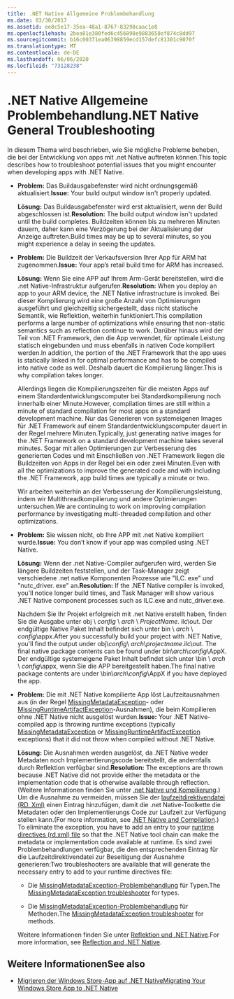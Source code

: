 ```yaml
---
title: .NET Native Allgemeine Problembehandlung
ms.date: 03/30/2017
ms.assetid: ee8c5e17-35ea-48a1-8767-83298caac1e8
ms.openlocfilehash: 2bea81e380fed6c456898e9883658ef874c8dd97
ms.sourcegitcommit: b16c00371ea06398859ecd157defc81301c9070f
ms.translationtype: MT
ms.contentlocale: de-DE
ms.lasthandoff: 06/06/2020
ms.locfileid: "73128238"
---
```

# <a name="net-native-general-troubleshooting"></a><span data-ttu-id="f01cf-102">.NET Native Allgemeine Problembehandlung</span><span class="sxs-lookup"><span data-stu-id="f01cf-102">.NET Native General Troubleshooting</span></span>

<span data-ttu-id="f01cf-103">In diesem Thema wird beschrieben, wie Sie mögliche Probleme beheben, die bei der Entwicklung von apps mit .net Native auftreten können.</span><span class="sxs-lookup"><span data-stu-id="f01cf-103">This topic describes how to troubleshoot potential issues that you might encounter when developing apps with .NET Native.</span></span>

- <span data-ttu-id="f01cf-104">**Problem:** Das Buildausgabefenster wird nicht ordnungsgemäß aktualisiert.</span><span class="sxs-lookup"><span data-stu-id="f01cf-104">**Issue:** Your build output window isn't properly updated.</span></span>

  <span data-ttu-id="f01cf-105">**Lösung:** Das Buildausgabefenster wird erst aktualisiert, wenn der Build abgeschlossen ist.</span><span class="sxs-lookup"><span data-stu-id="f01cf-105">**Resolution:** The build output window isn't updated until the build completes.</span></span> <span data-ttu-id="f01cf-106">Buildzeiten können bis zu mehreren Minuten dauern, daher kann eine Verzögerung bei der Aktualisierung der Anzeige auftreten.</span><span class="sxs-lookup"><span data-stu-id="f01cf-106">Build times may be up to several minutes, so you might experience a delay in seeing the updates.</span></span>

- <span data-ttu-id="f01cf-107">**Problem:** Die Buildzeit der Verkaufsversion Ihrer App für ARM hat zugenommen.</span><span class="sxs-lookup"><span data-stu-id="f01cf-107">**Issue:** Your app’s retail build time for ARM has increased.</span></span>

  <span data-ttu-id="f01cf-108">**Lösung:** Wenn Sie eine APP auf Ihrem Arm-Gerät bereitstellen, wird die .net Native-Infrastruktur aufgerufen.</span><span class="sxs-lookup"><span data-stu-id="f01cf-108">**Resolution:** When you deploy an app to your ARM device, the .NET Native infrastructure is invoked.</span></span> <span data-ttu-id="f01cf-109">Bei dieser Kompilierung wird eine große Anzahl von Optimierungen ausgeführt und gleichzeitig sichergestellt, dass nicht statische Semantik, wie Reflektion, weiterhin funktioniert.</span><span class="sxs-lookup"><span data-stu-id="f01cf-109">This compilation performs a large number of optimizations while ensuring that non-static semantics such as reflection continue to work.</span></span> <span data-ttu-id="f01cf-110">Darüber hinaus wird der Teil von .NET Framework, den die App verwendet, für optimale Leistung statisch eingebunden und muss ebenfalls in nativen Code kompiliert werden.</span><span class="sxs-lookup"><span data-stu-id="f01cf-110">In addition, the portion of the .NET Framework that the app uses is statically linked in for optimal performance and has to be compiled into native code as well.</span></span> <span data-ttu-id="f01cf-111">Deshalb dauert die Kompilierung länger.</span><span class="sxs-lookup"><span data-stu-id="f01cf-111">This is why compilation takes longer.</span></span>

  <span data-ttu-id="f01cf-112">Allerdings liegen die Kompilierungszeiten für die meisten Apps auf einem Standardentwicklungscomputer bei Standardkompilierung noch innerhalb einer Minute.</span><span class="sxs-lookup"><span data-stu-id="f01cf-112">However, compilation times are still within a minute of standard compilation for most apps on a standard development machine.</span></span>  <span data-ttu-id="f01cf-113">Nur das Generieren von systemeigenen Images für .NET Framework auf einem Standardentwicklungscomputer dauert in der Regel mehrere Minuten.</span><span class="sxs-lookup"><span data-stu-id="f01cf-113">Typically, just generating native images for the .NET Framework on a standard development machine takes several minutes.</span></span>  <span data-ttu-id="f01cf-114">Sogar mit allen Optimierungen zur Verbesserung des generierten Codes und mit Einschließen von .NET Framework liegen die Buildzeiten von Apps in der Regel bei ein oder zwei Minuten.</span><span class="sxs-lookup"><span data-stu-id="f01cf-114">Even with all the optimizations to improve the generated code and with including the .NET Framework, app build times are typically a minute or two.</span></span>

  <span data-ttu-id="f01cf-115">Wir arbeiten weiterhin an der Verbesserung der Kompilierungsleistung, indem wir Multithreadkompilierung und andere Optimierungen untersuchen.</span><span class="sxs-lookup"><span data-stu-id="f01cf-115">We are continuing to work on improving compilation performance by investigating multi-threaded compilation and other optimizations.</span></span>

- <span data-ttu-id="f01cf-116">**Problem:** Sie wissen nicht, ob Ihre APP mit .net Native kompiliert wurde.</span><span class="sxs-lookup"><span data-stu-id="f01cf-116">**Issue:** You don’t know if your app was compiled using .NET Native.</span></span>

  <span data-ttu-id="f01cf-117">**Lösung:** Wenn der .net Native-Compiler aufgerufen wird, werden Sie längere Buildzeiten feststellen, und der Task-Manager zeigt verschiedene .net native Komponenten Prozesse wie "ILC. exe" und "nutc_driver. exe" an.</span><span class="sxs-lookup"><span data-stu-id="f01cf-117">**Resolution:** If the .NET Native compiler is invoked, you'll notice longer build times, and Task Manager will show various .NET Native component processes such as ILC.exe and nutc_driver.exe.</span></span>

  <span data-ttu-id="f01cf-118">Nachdem Sie Ihr Projekt erfolgreich mit .net Native erstellt haben, finden Sie die Ausgabe unter obj \\ *config* \  *arch* \\ *ProjectName*. ilc\out.  Der endgültige Native Paket Inhalt befindet sich unter bin \\ *arch* \\ *config*\appx.</span><span class="sxs-lookup"><span data-stu-id="f01cf-118">After you successfully build your project with .NET Native, you'll find the output under obj\\*config*\ *arch*\\*projectname*.ilc\out.  The final native package contents can be found under bin\\*arch*\\*config*\AppX.</span></span> <span data-ttu-id="f01cf-119">Der endgültige systemeigene Paket Inhalt befindet sich unter \bin \\ *arch* \\ *config*\appx, wenn Sie die APP bereitgestellt haben.</span><span class="sxs-lookup"><span data-stu-id="f01cf-119">The final native package contents are under \bin\\*arch*\\*config*\AppX if you have deployed the app.</span></span>

- <span data-ttu-id="f01cf-120">**Problem:** Die mit .NET Native kompilierte App löst Laufzeitausnahmen aus (in der Regel [MissingMetadataException](missingmetadataexception-class-net-native.md)- oder [MissingRuntimeArtifactException](missingruntimeartifactexception-class-net-native.md)-Ausnahmen), die beim Kompilieren ohne .NET Native nicht ausgelöst wurden.</span><span class="sxs-lookup"><span data-stu-id="f01cf-120">**Issue:** Your .NET Native-compiled app is throwing runtime exceptions (typically [MissingMetadataException](missingmetadataexception-class-net-native.md) or [MissingRuntimeArtifactException](missingruntimeartifactexception-class-net-native.md) exceptions) that it did not throw when compiled without .NET Native.</span></span>

  <span data-ttu-id="f01cf-121">**Lösung:** Die Ausnahmen werden ausgelöst, da .NET Native weder Metadaten noch Implementierungscode bereitstellt, die andernfalls durch Reflektion verfügbar sind.</span><span class="sxs-lookup"><span data-stu-id="f01cf-121">**Resolution:** The exceptions are thrown because .NET Native did not provide either the metadata or the implementation code that is otherwise available through reflection.</span></span> <span data-ttu-id="f01cf-122">(Weitere Informationen finden Sie unter [.net Native und Kompilierung](net-native-and-compilation.md).) Um die Ausnahme zu vermeiden, müssen Sie der [laufzeitdirektivendatei (RD. Xml)](runtime-directives-rd-xml-configuration-file-reference.md) einen Eintrag hinzufügen, damit die .net Native-Toolkette die Metadaten oder den Implementierungs Code zur Laufzeit zur Verfügung stellen kann.</span><span class="sxs-lookup"><span data-stu-id="f01cf-122">(For more information, see [.NET Native and Compilation](net-native-and-compilation.md).) To eliminate the exception, you have to add an entry to your [runtime directives (rd.xml) file](runtime-directives-rd-xml-configuration-file-reference.md) so that the .NET Native tool chain can make the metadata or implementation code available at runtime.</span></span> <span data-ttu-id="f01cf-123">Es sind zwei Problembehandlungen verfügbar, die den entsprechenden Eintrag für die Laufzeitdirektivendatei zur Beseitigung der Ausnahme generieren:</span><span class="sxs-lookup"><span data-stu-id="f01cf-123">Two troubleshooters are available that will generate the necessary entry to add to your runtime directives file:</span></span>

  - <span data-ttu-id="f01cf-124">Die [MissingMetadataException-Problembehandlung](https://dotnet.github.io/native/troubleshooter/type.html) für Typen.</span><span class="sxs-lookup"><span data-stu-id="f01cf-124">The [MissingMetadataException troubleshooter](https://dotnet.github.io/native/troubleshooter/type.html) for types.</span></span>

  - <span data-ttu-id="f01cf-125">Die [MissingMetadataException-Problembehandlung](https://dotnet.github.io/native/troubleshooter/method.html) für Methoden.</span><span class="sxs-lookup"><span data-stu-id="f01cf-125">The [MissingMetadataException troubleshooter](https://dotnet.github.io/native/troubleshooter/method.html) for methods.</span></span>

  <span data-ttu-id="f01cf-126">Weitere Informationen finden Sie unter [Reflektion und .NET Native](reflection-and-net-native.md).</span><span class="sxs-lookup"><span data-stu-id="f01cf-126">For more information, see [Reflection and .NET Native](reflection-and-net-native.md).</span></span>

## <a name="see-also"></a><span data-ttu-id="f01cf-127">Weitere Informationen</span><span class="sxs-lookup"><span data-stu-id="f01cf-127">See also</span></span>

- [<span data-ttu-id="f01cf-128">Migrieren der Windows Store-App auf .NET Native</span><span class="sxs-lookup"><span data-stu-id="f01cf-128">Migrating Your Windows Store App to .NET Native</span></span>](migrating-your-windows-store-app-to-net-native.md)
